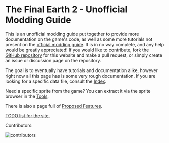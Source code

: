 # The Final Earth 2 - Unofficial Modding Guide

This is an unofficial modding guide put together to provide more documentation on the game's code, as well as some more tutorials not present on the [official modding guide](https://florianvanstrien.nl/TheFinalEarth2/modding.php). It is in no way complete, and any help would be greatly appreciated! If you would like to contribute, fork the [GitHub repository](https://github.com/tfe2-modding/tfe2-modding.github.io) for this website and make a pull request, or simply create an issue or discussion page on the repository.

The goal is to eventually have tutorials and documentation alike, however right now all this page has is some very rough documentation. If you are looking for a specific data file, consult the [Index](Index/).

Need a specific sprite from the game? You can extract it via the sprite browser in the [Tools](Tools/).

There is also a page full of [Proposed Features](Proposed%20Features.html).

[TODO list for the site.](TODO.html)

Contributors:

![contributors](cool.svg)
